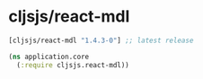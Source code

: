 # cljsjs/react-mdl

[](dependency)
```clojure
[cljsjs/react-mdl "1.4.3-0"] ;; latest release

```
[](/dependency)


```clojure
(ns application.core
  (:require cljsjs.react-mdl))

```
